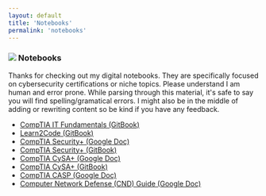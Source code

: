 ```yaml
---
layout: default
title: 'Notebooks'
permalink: 'notebooks'
---
```


<h3><img src="{{ site.baseurl }}/_assets/notes.png"> Notebooks</h3>
Thanks for checking out my digital notebooks. They are specifically focused on cybersecurity certifications or niche topics. Please understand I am human and error prone. While parsing through this material, it's safe to say you will find spelling/gramatical errors. I might also be in the middle of adding or rewriting content so be kind if you have any feedback.  

* [CompTIA IT Fundamentals (GitBook)](https://itfplus.cyberphor.com)
* [Learn2Code (GitBook)](https://learn2code.cyberphor.com)
* [CompTIA Security+ (Google Doc)](https://docs.google.com/document/d/1wcQyeU_1hZkpnyqdtMinFIfvym83pi6_QHoQwgVKa4U/edit?usp=sharing)
* [CompTIA Security+ (GitBook)](https://securityplus.cyberphor.com)
* [CompTIA CySA+ (Google Doc)](https://docs.google.com/document/d/1x6ISY0J3zZ9EqvDSEi3ZNrdNXL3DToHsQqK1LddI08o/edit?usp=sharing)
* [CompTIA CySA+ (GitBook)](https://cysaplus.cyberphor.com)
* [CompTIA CASP (Google Doc)](https://docs.google.com/document/d/109LnHd5HIAvpf-CrqqJy98GmnuIEm0y6D9z3nXuSFv0/edit?usp=sharing)
* [Computer Network Defense (CND) Guide (Google Doc)](https://docs.google.com/document/d/17reZnf3EHOwEwn1f8et9PiL9rPDq64iXpQVwL10YR64/edit#heading=h.9eju0ec8yrp8)
